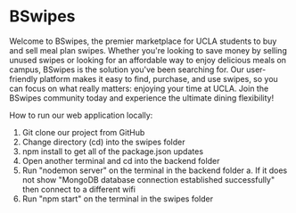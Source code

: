 # BSwipes
Welcome to BSwipes, the premier marketplace for UCLA students to buy and sell meal plan swipes. Whether you're looking to save money by selling unused swipes or looking for an affordable way to enjoy delicious meals on campus, BSwipes is the solution you've been searching for. Our user-friendly platform makes it easy to find, purchase, and use swipes, so you can focus on what really matters: enjoying your time at UCLA. Join the BSwipes community today and experience the ultimate dining flexibility!

How to run our web application locally:
1. Git clone our project from GitHub
2. Change directory (cd) into the swipes folder
3. npm install to get all of the package.json updates
4. Open another terminal and cd into the backend folder
5. Run "nodemon server" on the terminal in the backend folder
  a. If it does not show "MongoDB database connection established successfully" then connect to a different wifi
6. Run "npm start" on the terminal in the swipes folder
